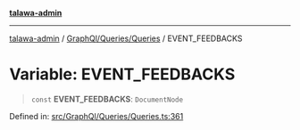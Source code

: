 [**talawa-admin**](../../../../README.md)

***

[talawa-admin](../../../../README.md) / [GraphQl/Queries/Queries](../README.md) / EVENT\_FEEDBACKS

# Variable: EVENT\_FEEDBACKS

> `const` **EVENT\_FEEDBACKS**: `DocumentNode`

Defined in: [src/GraphQl/Queries/Queries.ts:361](https://github.com/gautam-divyanshu/talawa-admin/blob/334f0f7773e45df65600a1da08d00c41806347e4/src/GraphQl/Queries/Queries.ts#L361)
